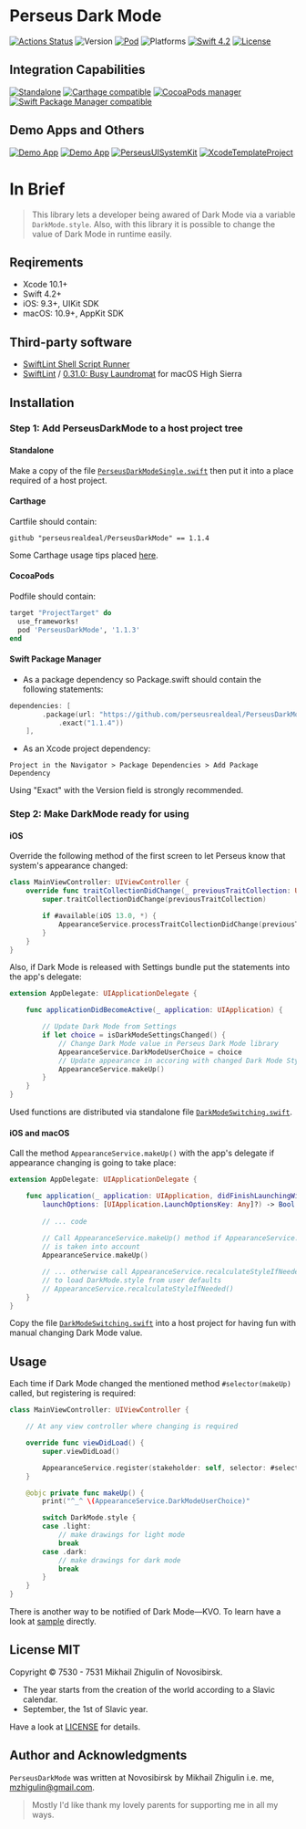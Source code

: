 # Perseus Dark Mode

[![Actions Status](https://github.com/perseusrealdeal/DarkMode/actions/workflows/main.yml/badge.svg)](https://github.com/perseusrealdeal/PerseusDarkMode/actions)
![Version](https://img.shields.io/badge/Version-1.1.4-informational.svg)
[![Pod](https://img.shields.io/badge/Pod-1.1.3-informational.svg)](/PerseusDarkMode.podspec)
![Platforms](https://img.shields.io/badge/Platforms-iOS%209.3+,%20macOS%2010.9+-orange.svg)
[![Swift 4.2](https://img.shields.io/badge/Swift-4.2-red.svg)](https://docs.swift.org/swift-book/RevisionHistory/RevisionHistory.html)
[![License](http://img.shields.io/:License-MIT-blue.svg)](/LICENSE)

## Integration Capabilities

[![Standalone](https://img.shields.io/badge/Standalone%20File-available-informational.svg)](/PerseusDarkModeSingle.swift)
[![Carthage compatible](https://img.shields.io/badge/Carthage-compatible-4BC51D.svg)](https://github.com/Carthage/Carthage)
[![CocoaPods manager](https://img.shields.io/badge/CocoaPods-compatible-4BC51D.svg)](https://cocoapods.org)
[![Swift Package Manager compatible](https://img.shields.io/badge/Swift%20Package%20Manager-compatible-4BC51D.svg)](https://github.com/apple/swift-package-manager)

## Demo Apps and Others

[![Demo App](https://img.shields.io/badge/iOS%20Demo%20App-available-yellow.svg)](https://github.com/perseusrealdeal/ios.darkmode.discovery.git)
[![Demo App](https://img.shields.io/badge/macOS%20Demo%20App-available-yellow.svg)](https://github.com/perseusrealdeal/macos.darkmode.discovery.git)
[![PerseusUISystemKit](http://img.shields.io/:Satellite-PerseusUISystemKit-blue.svg)](https://github.com/perseusrealdeal/PerseusUISystemKit.git)
[![XcodeTemplateProject](http://img.shields.io/:Template-XcodeTemplateProject-blue.svg)](https://github.com/perseusrealdeal/XcodeTemplateProject.git)

# In Brief

> This library lets a developer being awared of Dark Mode via a variable `DarkMode.style`. Also, with this library it is possible to change the value of Dark Mode in runtime easily.

## Reqirements

- Xcode 10.1+
- Swift 4.2+
- iOS: 9.3+, UIKit SDK
- macOS: 10.9+, AppKit SDK

## Third-party software

- [SwiftLint Shell Script Runner](/SucceedsPostAction.sh)
- [SwiftLint](https://github.com/realm/SwiftLint) / [0.31.0: Busy Laundromat](https://github.com/realm/SwiftLint/releases/tag/0.31.0) for macOS High Sierra

## Installation

### Step 1: Add PerseusDarkMode to a host project tree

#### Standalone 

Make a copy of the file [`PerseusDarkModeSingle.swift`](/PerseusDarkModeSingle.swift) then put it into a place required of a host project.

#### Carthage

Cartfile should contain:

```carthage
github "perseusrealdeal/PerseusDarkMode" == 1.1.4
```

Some Carthage usage tips placed [here](https://gist.github.com/perseusrealdeal/8951b10f4330325df6347aaaa79d3cf2).

#### CocoaPods

Podfile should contain:

```ruby
target "ProjectTarget" do
  use_frameworks!
  pod 'PerseusDarkMode', '1.1.3'
end
```

#### Swift Package Manager

- As a package dependency so Package.swift should contain the following statements:

```swift
dependencies: [
        .package(url: "https://github.com/perseusrealdeal/PerseusDarkMode.git",
            .exact("1.1.4"))
    ],
```

- As an Xcode project dependency: 

`Project in the Navigator > Package Dependencies > Add Package Dependency`

Using "Exact" with the Version field is strongly recommended.

### Step 2: Make DarkMode ready for using

#### iOS

Override the following method of the first screen to let Perseus know that system's appearance changed:

```swift
class MainViewController: UIViewController {
    override func traitCollectionDidChange(_ previousTraitCollection: UITraitCollection?) {
        super.traitCollectionDidChange(previousTraitCollection)

        if #available(iOS 13.0, *) {
            AppearanceService.processTraitCollectionDidChange(previousTraitCollection)
        }
    }
}
```

Also, if Dark Mode is released with Settings bundle put the statements into the app's delegate:

```swift
extension AppDelegate: UIApplicationDelegate {

    func applicationDidBecomeActive(_ application: UIApplication) {

        // Update Dark Mode from Settings
        if let choice = isDarkModeSettingsChanged() {
            // Change Dark Mode value in Perseus Dark Mode library
            AppearanceService.DarkModeUserChoice = choice
            // Update appearance in accoring with changed Dark Mode Style
            AppearanceService.makeUp()
        }
    }
}
```
Used functions are distributed via standalone file [`DarkModeSwitching.swift`](https://gist.github.com/perseusrealdeal/11b1bab47f13134832b859f49d9af706).

#### iOS and macOS

Call the method `AppearanceService.makeUp()` with the app's delegate if appearance changing is going to take place:

```swift
extension AppDelegate: UIApplicationDelegate {

    func application(_ application: UIApplication, didFinishLaunchingWithOptions
        launchOptions: [UIApplication.LaunchOptionsKey: Any]?) -> Bool {
        
        // ... code
        
        // Call AppearanceService.makeUp() method if AppearanceService.register(:, :)
        // is taken into account
        AppearanceService.makeUp()

        // ... otherwise call AppearanceService.recalculateStyleIfNeeded()
        // to load DarkMode.style from user defaults
        // AppearanceService.recalculateStyleIfNeeded()
    }
}
```
Copy the file [`DarkModeSwitching.swift`](https://gist.github.com/perseusrealdeal/11b1bab47f13134832b859f49d9af706) into a host project for having fun with manual changing Dark Mode value.

## Usage

Each time if Dark Mode changed the mentioned method `#selector(makeUp)` called, but registering is required:
```swift
class MainViewController: UIViewController {

    // At any view controller where changing is required

    override func viewDidLoad() {
        super.viewDidLoad()

        AppearanceService.register(stakeholder: self, selector: #selector(makeUp))
    }

    @objc private func makeUp() {
        print("^_^ \(AppearanceService.DarkModeUserChoice)"

        switch DarkMode.style {
        case .light:
            // make drawings for light mode
            break
        case .dark:
            // make drawings for dark mode
            break
        }
    }
}
```

There is another way to be notified of Dark Mode—KVO. To learn have a look at [sample](https://github.com/perseusrealdeal/macos.darkmode.discovery) directly.

## License MIT

Copyright © 7530 - 7531 Mikhail Zhigulin of Novosibirsk.

- The year starts from the creation of the world according to a Slavic calendar.
- September, the 1st of Slavic year.

Have a look at [LICENSE](/LICENSE) for details.

## Author and Acknowledgments

`PerseusDarkMode` was written at Novosibirsk by Mikhail Zhigulin i.e. me, mzhigulin@gmail.com.

> Mostly I'd like thank my lovely parents for supporting me in all my ways.
